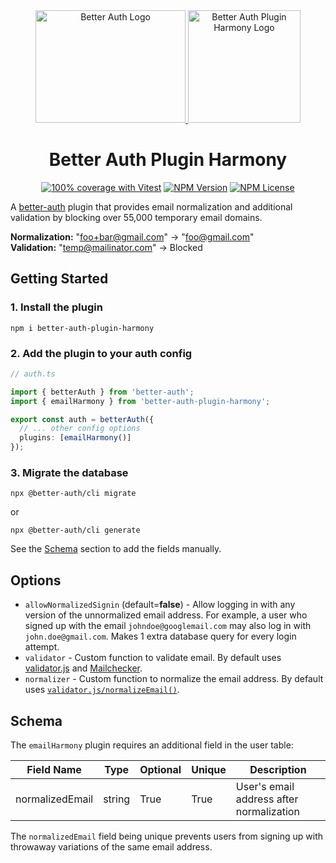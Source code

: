 <div align="center">
  <a href="https://github.com/better-auth/better-auth">
    <picture>
      <source
        srcset="https://raw.githubusercontent.com/gekorm/better-auth-plugin-harmony/refs/heads/main/packages/plugins/assets/better-auth-logo-dark-180.png"
        media="(prefers-color-scheme: dark)"
      />
      <source
        srcset="https://raw.githubusercontent.com/gekorm/better-auth-plugin-harmony/refs/heads/main/packages/plugins/assets/better-auth-logo-light-180.png"
        media="(prefers-color-scheme: light)"
      />
      <img
        width="240"
        height="180"
        src="https://raw.githubusercontent.com/gekorm/better-auth-plugin-harmony/refs/heads/main/packages/plugins/assets/better-auth-logo-dark-180.png"
        alt="Better Auth Logo"
      />
    </picture>
  </a>
  <img
    alt="Better Auth Plugin Harmony Logo"
    src="https://raw.githubusercontent.com/gekorm/better-auth-plugin-harmony/refs/heads/main/packages/plugins/assets/better-auth-harmony-logo-180.png"
    width="180"
    height="180"
  />
  <h1>Better Auth Plugin Harmony</h1>

<a href="https://github.com/gekorm/better-auth-plugin-harmony/actions/workflows/code-quality.yml"><img alt="100% coverage with Vitest" src="https://img.shields.io/badge/Coverage-100%25-green?style=flat-square&logo=vitest"></a>
<a href="https://www.npmjs.com/package/better-auth-plugin-harmony"><img alt="NPM Version" src="https://img.shields.io/npm/v/better-auth-plugin-harmony?style=flat-square"></a>
<a href="https://github.com/vercel/next.js/blob/canary/license.md"><img alt="NPM License" src="https://img.shields.io/npm/l/better-auth-plugin-harmony?style=flat-square"></a>

</div>

A [better-auth](https://github.com/better-auth/better-auth) plugin that provides email normalization
and additional validation by blocking over 55,000 temporary email domains.

**Normalization:** "foo+bar@gmail.com" -> "foo@gmail.com"  
**Validation:** "temp@mailinator.com" -> Blocked

## Getting Started

### 1. Install the plugin

```shell
npm i better-auth-plugin-harmony
```

### 2. Add the plugin to your auth config

```typescript
// auth.ts

import { betterAuth } from 'better-auth';
import { emailHarmony } from 'better-auth-plugin-harmony';

export const auth = betterAuth({
  // ... other config options
  plugins: [emailHarmony()]
});
```

### 3. Migrate the database

```shell
npx @better-auth/cli migrate
```

or

```shell
npx @better-auth/cli generate
```

See the [Schema](#schema) section to add the fields manually.

## Options

- `allowNormalizedSignin` (default=**false**) - Allow logging in with any version of the
  unnormalized email address. For example, a user who signed up with the email
  `johndoe@googlemail.com` may also log in with `john.doe@gmail.com`. Makes 1 extra database query
  for every login attempt.
- `validator` - Custom function to validate email. By default uses
  [validator.js](https://github.com/validatorjs/validator.js#validators) and
  [Mailchecker](https://github.com/FGRibreau/mailchecker).
- `normalizer` - Custom function to normalize the email address. By default uses
  [`validator.js/normalizeEmail()`](https://github.com/validatorjs/validator.js#sanitizers).

## Schema

The `emailHarmony` plugin requires an additional field in the user table:

| Field Name      | Type   | Optional | Unique | Description                              |
| --------------- | ------ | -------- | ------ | ---------------------------------------- |
| normalizedEmail | string | True     | True   | User's email address after normalization |

The `normalizedEmail` field being unique prevents users from signing up with throwaway variations of
the same email address.
